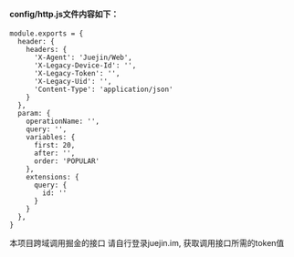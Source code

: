 #### config/http.js文件内容如下：
```
module.exports = {
  header: {
    headers: {
      'X-Agent': 'Juejin/Web',
      'X-Legacy-Device-Id': '',
      'X-Legacy-Token': '',
      'X-Legacy-Uid': '',
      'Content-Type': 'application/json'
    }
  },
  param: {
    operationName: '',
    query: '',
    variables: {
      first: 20,
      after: '',
      order: 'POPULAR'
    },
    extensions: {
      query: {
        id: ''
      }
    }
  },
}
```
本项目跨域调用掘金的接口
请自行登录juejin.im, 获取调用接口所需的token值
